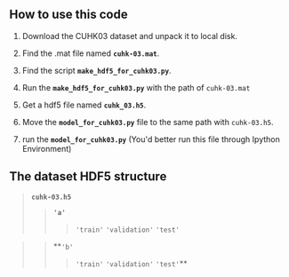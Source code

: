 ## How to use this code

1. Download the CUHK03 dataset and unpack it to local disk. 

2. Find the .mat file named **`cuhk-03.mat`**.

2. Find the script **`make_hdf5_for_cuhk03.py`**.

4. Run the **`make_hdf5_for_cuhk03.py`** with the path of `cuhk-03.mat`

5. Get a hdf5 file named **`cuhk_03.h5`**.

6. Move the **`model_for_cuhk03.py`** file to the same path with `cuhk-03.h5`.

7. run the **`model_for_cuhk03.py`** (You'd better run this file through Ipython Environment)

## The dataset HDF5 structure

>**`cuhk-03.h5`**
>>**`'a'`**
>>>`'train'`
>>>`'validation'`
>>>`'test'`

>>**`'b'`
>>>`'train'`
>>>`'validation'`
>>>`'test'`**
